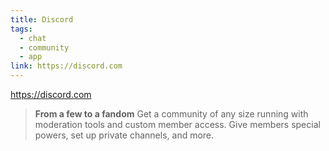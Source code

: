 ```yaml
---
title: Discord
tags:
  - chat
  - community
  - app
link: https://discord.com
---
```


https://discord.com

> **From a few to a fandom**
> Get a community of any size running with moderation tools and custom member access. Give members special powers, set up private channels, and more.